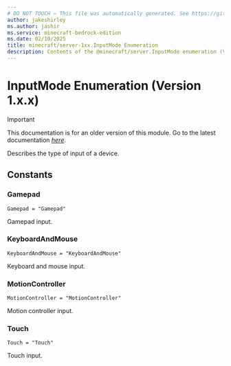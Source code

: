 ```yaml
---
# DO NOT TOUCH — This file was automatically generated. See https://github.com/mojang/minecraftapidocsgenerator to modify descriptions, examples, etc.
author: jakeshirley
ms.author: jashir
ms.service: minecraft-bedrock-edition
ms.date: 02/10/2025
title: minecraft/server-1xx.InputMode Enumeration
description: Contents of the @minecraft/server.InputMode enumeration (Version 1.x.x).
---
```

# InputMode Enumeration (Version 1.x.x)

> [!IMPORTANT]
> This documentation is for an older version of this module. Go to the latest documentation [*here*](../../../scriptapi/minecraft/server/InputMode.md).

Describes the type of input of a device.

## Constants
### **Gamepad**
`Gamepad = "Gamepad"`

Gamepad input.
### **KeyboardAndMouse**
`KeyboardAndMouse = "KeyboardAndMouse"`

Keyboard and mouse input.
### **MotionController**
`MotionController = "MotionController"`

Motion controller input.
### **Touch**
`Touch = "Touch"`

Touch input.
